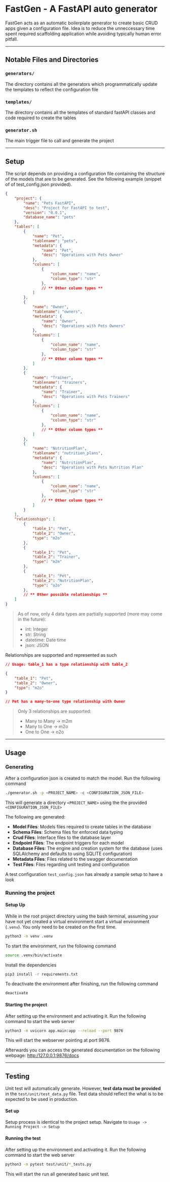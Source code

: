 # FastGen - A FastAPI auto generator

FastGen acts as an automatic boilerplate generator to create basic CRUD apps given a configuration file. 
Idea is to reduce the unneccessary time spent required scaffolding application while avoiding typically human error pitfall. 


***
## Notable Files and Directories

### `generators/`

The directory contains all the generators which programmatically update the templates to reflect the configuration file

### `templates/`

The directory contains all the templates of standard fastAPI classes and code required to create the tables

### `generator.sh`

The main trigger file to call and generate the project
***
## Setup 

The script depends on providing a configuration file containing the structure of the models that are to be generated. See the following example (snippet of of test_config.json provided).

```json
{
	"project": {
		"name": "Pets FastAPI",
		"desc": "Project for FastAPI to test",
		"version": "0.0.1",
		"database_name": "pets"
	},
	"tables": [
		{ 
			"name": "Pet",
			"tablename": "pets",
			"metadata": {
				"name": "Pet",
				"desc": "Operations with Pets Owner"
			},
			"columns": [
				{ 
					"column_name": "name",
					"column_type": "str"
				},
				// ** Other column types **
			]
		},
		{ 
			"name": "Owner",
			"tablename": "owners",
			"metadata": {
				"name": "Owner",
				"desc": "Operations with Pets Owners"
			},
			"columns": [
				{ 
					"column_name": "name",
					"column_type": "str"
				},
				// ** Other column types **
			]
		},
		{ 
			"name": "Trainer",
			"tablename": "trainers",
			"metadata": {
				"name": "Trainer",
				"desc": "Operations with Pets Trainers"
			},
			"columns": [
				{ 
					"column_name": "name",
					"column_type": "str"
				},
				// ** Other column types **
			]
		},
		{ 
			"name": "NutritionPlan",
			"tablename": "nutrition_plans",
			"metadata": {
				"name": "NutritionPlan",
				"desc": "Operations with Pets Nutrition Plan"
			},
			"columns": [
				{ 
					"column_name": "name",
					"column_type": "str"
				},
				// ** Other column types **
			]
		}
	],
	"relationships": [
		{
			"table_1": "Pet",
			"table_2": "Owner",
			"type": "m2o"
		},
		{
			"table_1": "Pet",
			"table_2": "Trainer",
			"type": "m2m"
		},
		{
			"table_1": "Pet",
			"table_2": "NutritionPlan",
			"type": "o2o"
		},
		// ** Other possible relationships **
	]
}
```

> As of now, only 4 data types are partially supported (more may come in the future):
> - int: Integer
> - str: String
> - datetime: Date time
> - json: JSON

Relationships are supported and represented as such
```json
// Usage: table_1 has a type relationship with table_2

{
	"table_1": "Pet",
	"table_2": "Owner",
	"type": "m2o"
}

// Pet has a many-to-one type relationship with Owner
```

> Only 3 relationships are supported:
> - Many to Many -> m2m
> - Many to One -> m2o
> - One to One -> o2o

***
## Usage

### Generating

After a configuration json is created to match the model. Run the following command
```bash
./generator.sh -p <PROJECT_NAME> -c <CONFIGURATION_JSON_FILE>
```

This will generate a directory `<PROJECT_NAME>` using the the provided `<CONFIGURATION_JSON_FILE>`

The following are generated:
- **Model Files**: Models files required to create tables in the database
- **Schema Files**: Schema files for enforced data typing
- **Crud Files**: Interface files to the database layer
- **Endpoint Files**: The endpoint triggers for each model
- **Database Files**: The engine and creation system for the database (uses SQLAlchemy and defaults to using SQLITE configuration)
- **Metadata Files**: Files related to the swagger documentation
- **Test Files**: Files regarding unit testing and configuration

A test configuration `test_config.json` has already a sample setup to have a look

### Running the project

#### Setup Up


While in the root project directory using the bash terminal, assuming your have not yet created a virtual environment start a virtual environment (`.venv`). You only need to be created on the first time.

```bash 
python3 -m venv .venv
```

To start the environment, run the following command
```bash
source .venv/bin/activate
```

Install the dependencies

```bash
pip3 install -r requirements.txt
```

To deactivate the environment after finishing, run the following command

```bash
deactivate
```

#### Starting the project

After setting up the environment and activating it. Run the following command to start the web server

```bash
python3 -m uvicorn app.main:app --reload --port 9876 
```

This will start the webserver pointing at port 9876.

Afterwards you can access the generated documentation on the following webpage: [http:/127.0.0.1:9876/docs](http:/127.0.0.1:9876/docs)

***

## Testing

Unit test will automatically generate. However, **test data must be provided** in the `test/unit/test_data.py` file. Test data should reflect the what is to be expected to be used in production.

#### Set up

Setup process is identical to the project setup. Navigate to `Usage -> Running Project -> Setup`
#### Running the test
After setting up the environment and activating it. Run the following command to start the web server

```bash
python3 -m pytest test/unit/*_tests.py 
```

This will start the run all generated basic unit test.